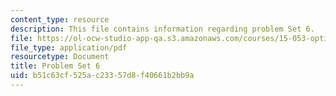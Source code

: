 ```yaml
---
content_type: resource
description: This file contains information regarding problem Set 6.
file: https://ol-ocw-studio-app-qa.s3.amazonaws.com/courses/15-053-optimization-methods-in-management-science-spring-2013/b51c63cf525ac23357d8f40661b2bb9a_MIT15_053S13_ps6.pdf
file_type: application/pdf
resourcetype: Document
title: Problem Set 6
uid: b51c63cf-525a-c233-57d8-f40661b2bb9a
---
```

